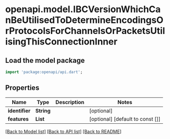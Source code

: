 # openapi.model.IBCVersionWhichCanBeUtilisedToDetermineEncodingsOrProtocolsForChannelsOrPacketsUtilisingThisConnectionInner

## Load the model package
```dart
import 'package:openapi/api.dart';
```

## Properties
Name | Type | Description | Notes
------------ | ------------- | ------------- | -------------
**identifier** | **String** |  | [optional] 
**features** | **List<String>** |  | [optional] [default to const []]

[[Back to Model list]](../README.md#documentation-for-models) [[Back to API list]](../README.md#documentation-for-api-endpoints) [[Back to README]](../README.md)


